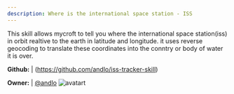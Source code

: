 ```yaml
---
description: Where is the international space station - ISS
---
```

This skill allows mycroft to tell you where the international space station(iss) in orbit realtive
to the earth in latitude and longitude. it uses reverse geocoding to translate these coordinates
into the conntry or body of water it is over.

**Github:** | (https://github.com/andlo/iss-tracker-skill)

**Owner:** | [@andlo](https://github.com/andlo) ![avatart](https://avatars2.githubusercontent.com/u/3314671?v=4)

